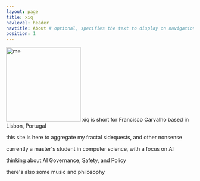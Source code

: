 ```yaml
---
layout: page
title: xiq
navlevel: header
navtitle: About # optional, specifies the text to display on navigation item
position: 1
---
```

<img src="{{ site.url }}/assets/img/xiqpic.jpg" alt="me" width="200"/>
xiq is short for Francisco Carvalho
based in Lisbon, Portugal

this site is here to aggregate my fractal sidequests, and other nonsense

currently a master's student in computer science, with a focus on AI

thinking about AI Governance, Safety, and Policy

there's also some music and philosophy